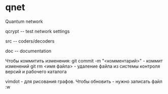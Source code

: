 # qnet
Quantum network

qcrypt -- test network settings

src -- coders/decoders

doc -- documentation

Чтобы коммитить изменения:
git commit -m "<комментарий>" - коммит изменений
git rm <имя файла> - удаление файла из системы контроля версий и рабочего каталога

vimdot - для рисования графов. Чтобы обновить - нужно записать файл :w
